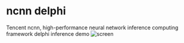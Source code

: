 # ncnn delphi 
Tencent ncnn, high-performance neural network inference computing framework delphi inference demo
![screen](https://github.com/DonkeySmall/ncnn-delphi-fmx/assets/66531939/1e738f85-c6bc-4f14-8cc8-19fed8e40207)
